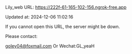 Lily_web URL: https://222f-61-165-102-156.ngrok-free.app

Updated at: 2024-12-06 11:02:16

If you cannot open this URL, the server might be down.

Please contact: 

goley04@foxmail.com Or Wechat:GL_yeaH